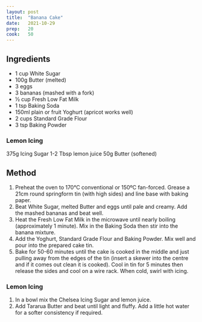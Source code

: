 ```yaml
---
layout: post
title:  "Banana Cake"
date:   2021-10-29
prep:   20
cook:   50
---
```


## Ingredients

- 1 cup White Sugar
- 100g Butter (melted)
- 3 eggs
- 3 bananas (mashed with a fork)
- ½ cup Fresh Low Fat Milk
- 1 tsp Baking Soda
- 150ml plain or fruit Yoghurt (apricot works well)
- 2 cups Standard Grade Flour
- 3 tsp Baking Powder

### Lemon Icing

375g Icing Sugar
1-2 Tbsp lemon juice
50g Butter (softened)

## Method

1. Preheat the oven to 170°C conventional or 150ºC fan-forced. Grease a 21cm round springform tin (with high sides) and line base with baking paper.
2. Beat White Sugar, melted Butter and eggs until pale and creamy. Add the mashed bananas and beat well.
3. Heat the Fresh Low Fat Milk in the microwave until nearly boiling (approximately 1 minute). Mix in the Baking Soda then stir into the banana mixture.
4. Add the Yoghurt, Standard Grade Flour and Baking Powder. Mix well and pour into the prepared cake tin.
5. Bake for 50-60 minutes until the cake is cooked in the middle and just pulling away from the edges of the tin (insert a skewer into the centre and if it comes out clean it is cooked). Cool in tin for 5 minutes then release the sides and cool on a wire rack. When cold, swirl with icing.

### Lemon Icing
1. In a bowl mix the Chelsea Icing Sugar and lemon juice.
2. Add Tararua Butter and beat until light and fluffy. Add a little hot water for a softer consistency if required.
